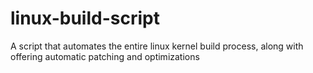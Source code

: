 # linux-build-script
A script that automates the entire linux kernel build process, along with offering automatic patching and optimizations
